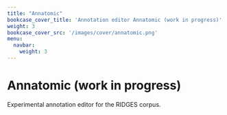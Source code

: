 ```yaml
---
title: "Annatomic"
bookcase_cover_title: 'Annotation editor Annatomic (work in progress)'
weight: 3
bookcase_cover_src: '/images/cover/annatomic.png'
menu:
  navbar:
    weight: 3
---
```


# Annatomic (work in progress)


Experimental annotation editor for the RIDGES corpus.
